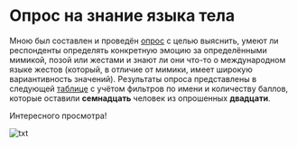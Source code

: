 # Опрос на знание языка тела
Мною был составлен и проведён [опрос](https://docs.google.com/forms/d/1aEPyFkilZOUxNotQtvIO2YnWfA1B6pEywwJPC1OFfKU/edit "Ссылка на опрос") с целью выяснить, умеют ли респонденты определять конкретную эмоцию за определёнными мимикой, позой или  жестами и знают ли они что-то о международном языке жестов (который, в отличие от мимики, имеет широкую вариантивность значений). Результаты опроса представлены в следующей [таблице](https://docs.google.com/spreadsheets/d/1eeZCXTcHTp0YdU3aOalOkPprbMEWqSLfm6JkALR21QQ/edit#gid=2067443158 "Ссылка на таблицу") с учётом фильтров по имени и количеству баллов, которые оставили **семнадцать** человек из опрошенных **двадцати**. 

Интересного просмотра!

![txt](http://www.poleznoe.ru/large/201110/1421.jpg "Тим Рот в роли Пола Экмана") 
